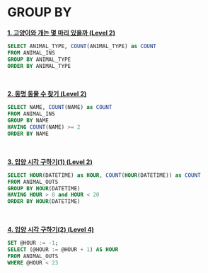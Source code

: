 # GROUP BY

**[1. 고양이와 개는 몇 마리 있을까 (Level 2)](https://programmers.co.kr/learn/courses/30/lessons/59040)**

```sql
SELECT ANIMAL_TYPE, COUNT(ANIMAL_TYPE) as COUNT
FROM ANIMAL_INS
GROUP BY ANIMAL_TYPE
ORDER BY ANIMAL_TYPE
```

<br/>

**[2. 동명 동물 수 찾기 (Level 2)](https://programmers.co.kr/learn/courses/30/lessons/59041)**

```sql
SELECT NAME, COUNT(NAME) as COUNT
FROM ANIMAL_INS
GROUP BY NAME
HAVING COUNT(NAME) >= 2
ORDER BY NAME
```

<br/>

**[3. 입양 시각 구하기(1) (Level 2)](https://programmers.co.kr/learn/courses/30/lessons/59412)**

```sql
SELECT HOUR(DATETIME) as HOUR, COUNT(HOUR(DATETIME)) as COUNT
FROM ANIMAL_OUTS
GROUP BY HOUR(DATETIME)
HAVING HOUR > 8 and HOUR < 20
ORDER BY HOUR(DATETIME)
```

<br/>

**[4. 입양 시각 구하기(2) (Level 4)](https://programmers.co.kr/learn/courses/30/lessons/59413)**

```sql
SET @HOUR := -1;
SELECT (@HOUR := @HOUR + 1) AS HOUR
FROM ANIMAL_OUTS
WHERE @HOUR < 23
```
